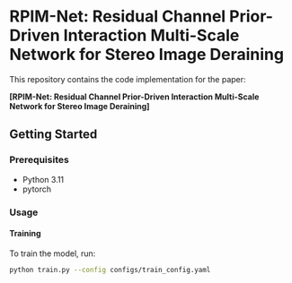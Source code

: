 # RPIM-Net: Residual Channel Prior-Driven Interaction Multi-Scale Network for Stereo Image Deraining

This repository contains the code implementation for the paper:

**[RPIM-Net: Residual Channel Prior-Driven Interaction Multi-Scale Network for Stereo Image Deraining]**  
## Getting Started

### Prerequisites

- Python 3.11
- pytorch

### Usage

#### Training

To train the model, run:

```bash
python train.py --config configs/train_config.yaml
```
